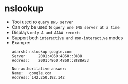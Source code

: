 # nslookup

- Tool used to `query DNS server`
- Can only be used to `query one DNS server at a time`
- Displays `only A and AAAA records`
- Support both `interactive and non-interactive` modes
- Example:
    ```
    adarsh$ nslookup google.com
    Server:		2001:4860:4860::8888
    Address:	2001:4860:4860::8888#53

    Non-authoritative answer:
    Name:	google.com
    Address: 142.250.192.142
    ```